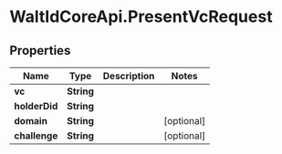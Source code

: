 # WaltIdCoreApi.PresentVcRequest

## Properties

Name | Type | Description | Notes
------------ | ------------- | ------------- | -------------
**vc** | **String** |  | 
**holderDid** | **String** |  | 
**domain** | **String** |  | [optional] 
**challenge** | **String** |  | [optional] 


